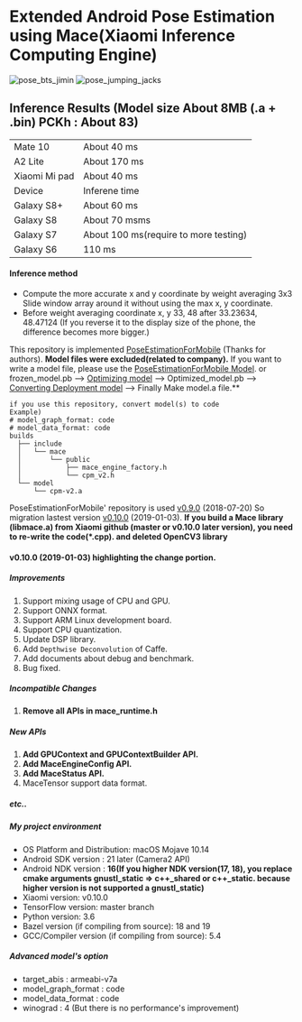 Extended Android Pose Estimation using Mace(Xiaomi Inference Computing Engine)
=======

![pose_bts_jimin](https://user-images.githubusercontent.com/17498974/50782188-b8960f00-12ea-11e9-8541-9fb28fa03d79.gif)
![pose_jumping_jacks](https://user-images.githubusercontent.com/17498974/50782454-643f5f00-12eb-11e9-88b8-01897e7e89ab.gif)


Inference Results (Model size About 8MB (.a + .bin) PCKh : About 83)
------

<table>

  <tr>
    <td>Mate 10</td>
    <td>About 40 ms</td>
  </tr>

  <tr>
    <td>A2 Lite</td>
    <td>About 170 ms</td>
  </tr>

  <tr>
    <td>Xiaomi Mi pad</td>
    <td>About 40 ms</td>
  </tr>

  <tr>
    <td>Device</td>
    <td>Inferene time</td>
  </tr>

  <tr>
    <td>Galaxy S8+</td>
    <td>About 60 ms</td>
  </tr>

  <tr>
    <td>Galaxy S8</td>
    <td>About 70 msms</td>
  </tr>

  <tr>
    <td>Galaxy S7</td>
    <td>About 100 ms(require to more testing)</td>
  </tr>

  <tr>
    <td>Galaxy S6</td>
    <td>110 ms</td>
  </tr>

</table>

#### Inference method
* Compute the more accurate x and y coordinate by weight averaging 3x3 Slide window array around it
without using the max x, y coordinate.
* Before weight averaging coordinate x, y 33, 48 after 33.23634, 48.47124
(If you reverse it to the display size of the phone, the difference becomes more bigger.)

This repository is implemented [PoseEstimationForMobile](https://github.com/edvardHua/PoseEstimationForMobile) (Thanks for authors).
**Model files were excluded(related to company).**
If you want to write a model file, please use the [PoseEstimationForMobile Model](https://github.com/edvardHua/PoseEstimationForMobile/tree/master/android_demo/demo_mace/macelibrary/src/main/cpp/model/armeabi-v7a).
or frozen_model.pb --> [Optimizing model](https://github.com/tensorflow/tensorflow/blob/master/tensorflow/python/tools/optimize_for_inference.py) --> Optimized_model.pb  --> [Converting Deployment model](https://mace.readthedocs.io/en/latest/user_guide/advanced_usage.html#deployment-file)
--> Finally Make model.a file.**

```
if you use this repository, convert model(s) to code
Example)
# model_graph_format: code
# model_data_format: code
builds
  ├── include
  │   └── mace
  │       └── public
  │           ├── mace_engine_factory.h
  │           └── cpm_v2.h
  └── model
      └── cpm-v2.a
```

PoseEstimationForMobile' repository is used [v0.9.0](https://github.com/XiaoMi/mace/blob/master/RELEASE.md#v090-2018-07-20) (2018-07-20)
So migration lastest version [v0.10.0](https://github.com/XiaoMi/mace/blob/master/RELEASE.md#v0100-2019-01-03) (2019-01-03).
**If you build a Mace library (libmace.a) from Xiaomi github (master or v0.10.0 later version), you need to re-write the code(*.cpp). and deleted OpenCV3 library**

#### v0.10.0 (2019-01-03) highlighting the change portion.
##### Improvements
1. Support mixing usage of CPU and GPU.
2. Support ONNX format.
3. Support ARM Linux development board.
4. Support CPU quantization.
5. Update DSP library.
6. Add `Depthwise Deconvolution` of Caffe.
7. Add documents about debug and benchmark.
8. Bug fixed.

##### Incompatible Changes
1. **Remove all APIs in mace_runtime.h**

##### New APIs
1. **Add GPUContext and GPUContextBuilder API.**
2. **Add MaceEngineConfig API.**
3. **Add MaceStatus API.**
4. MaceTensor support data format.

##### etc..

##### My project environment
* OS Platform and Distribution: macOS Mojave 10.14
* Android SDK version : 21 later (Camera2 API)
* Android NDK version : **16(If you higher NDK version(17, 18), you replace cmake arguments gnustl_static =>  c++_shared or c++_static. because higher version is not supported a gnustl_static)**
* Xiaomi version: v0.10.0
* TensorFlow version: master branch
* Python version: 3.6
* Bazel version (if compiling from source): 18 and 19
* GCC/Compiler version (if compiling from source): 5.4

##### Advanced model's option
* target_abis : armeabi-v7a
* model_graph_format : code
* model_data_format : code
* winograd : 4 (But there is no performance's improvement)
